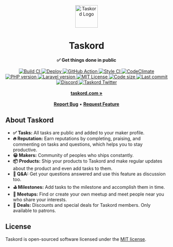 <div align="center">
    <p>
        <img src="https://ik.imagekit.io/taskordimg/logo_8lLu9EPFa.svg" height="70" alt="Taskord Logo">
    </p>
    <h1>Taskord</h1>
    <strong>✅ Get things done in public</strong>
</div>
<br>
<div align="center">
    <a href="https://gitlab.com/taskord/taskord/-/commits/main">
        <img src="https://img.shields.io/gitlab/pipeline/taskord/taskord/main?label=build" alt="Build CI">
    </a>
    <a href="https://gitlab.com/taskord/taskord-deploy/-/pipelines">
        <img src="https://img.shields.io/gitlab/pipeline/taskord/taskord-deploy/master?color=%236a63ec&label=deploy" alt="Deploy">
    </a>
    <a href="https://github.com/taskordhq/web/actions/workflows/test.yml">
        <img src="https://github.com/taskordhq/web/actions/workflows/test.yml/badge.svg?branch=main" alt="GitHub Action">
    </a>
    <a href="https://gitlab.styleci.io/repos/20359920?branch=main">
        <img src="https://gitlab.styleci.io/repos/20359920/shield" alt="Style CI">
    </a>
    <a href="https://www.codacy.com/gl/taskord/taskord/dashboard">
        <img src="https://app.codacy.com/project/badge/Grade/07bf3a6ca7db4352a781485c94db59d3" alt="CodeClimate"/>
    </a>
    <a href="https://www.php.net">
        <img src="https://img.shields.io/badge/PHP-v8.0-green.svg" alt="PHP version">
    </a>
    <a href="https://laravel.com">
        <img src="https://img.shields.io/badge/Laravel-v8.x-brightgreen.svg" alt="Laravel version">
    </a>
    <a href="LICENSE">
        <img src="https://img.shields.io/badge/license-MIT-green?longCache=true" alt="MIT License">
    </a>
    <a href="https://gitlab.com/taskord/taskord">
        <img src="https://img.shields.io/github/languages/code-size/taskordhq/web" alt="Code size">
    </a>
    <a href="https://gitlab.com/taskord/taskord/-/commits/main">
        <img src="https://badgen.net/gitlab/last-commit/taskord/taskord" alt="Last commit">
    </a>
    <a href="https://discord.gg/9M4Q65b">
        <img src="https://img.shields.io/discord/742712073670230026.svg?label=&logo=discord&logoColor=ffffff&color=7389D8&labelColor=6A7EC2" alt="Discord">
    </a>
    <a href="https://twitter.com/taskord">
        <img src="https://img.shields.io/twitter/follow/taskord?label=Follow&style=social" alt="Taskord Twitter">
    </a>
</div>
<div align="center">
    <br>
    <a href="https://taskord.com"><b>taskord.com »</b></a>
    <br><br>
    <a href="https://gitlab.com/taskord/taskord/-/issues/new"><b>Report Bug</b></a>
    •
    <a href="https://gitlab.com/taskord/taskord/-/issues/new"><b>Request Feature</b></a>
</div>

## About Taskord

- **✅ Tasks:** All tasks are public and added to your maker profile.
- **🔥 Reputation:** Earn reputations by completing, praising, and commenting on tasks and questions, which helps you to stay productive.
- **😀 Makers:** Community of peoples who ships constantly.
- **📦 Products:** Ship your products to Taskord and make regular updates about the product and even add tasks to them.
- **💬 Q&A:** Get your questions answered and use this feature as discussion too.
- **⛳ Milestones:** Add tasks to the milestone and accomplish them in time.
- **🤝 Meetups:** Find or create your own meetup and meet people near you who share your interests.
- **🎁 Deals:** Discounts and special deals for Taskord members. Only available to patrons.

## License

Taskord is open-sourced software licensed under the [MIT license](LICENSE).
